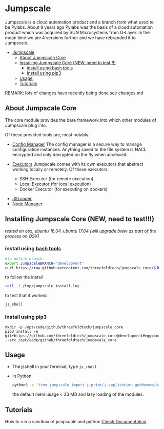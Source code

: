 # Jumpscale

Jumpscale is a cloud automation product and a branch from what used to be Pylabs. About 9 years ago Pylabs was the basis of a cloud automation product which was acquired by SUN Microsystems from Q-Layer. In the mean time we are 4 versions further and we have rebranded it to Jumpscale.

- [Jumpscale](#jumpscale)
  - [About Jumpscale Core](#about-jumpscale-core)
  - [Installing Jumpscale Core (NEW, need to test!!!)](#installing-jumpscale-core-new-need-to-test)
    - [install using bash tools](#install-using-bash-tools)
    - [Install using pip3](#install-using-pip3)
  - [Usage](#usage)
  - [Tutorials](#tutorials)


REMARK: lots of changes have recently being done see [changes.md](changes.md)

## About Jumpscale Core

The core module provides the bare framework into which other modules of Jumpscale plug into.

Of these provided tools are, most notably:

* [Config Manager](docs/config/configmanager.md)
  The config manager is a secure way to manage configuration instances. Anything saved to the file system is NACL encrypted and only decrypted on the fly when accessed.

- [Executors](docs/Internals/Executors.md)
  Jumpscale comes with its own executors that abstract working locally or remotely.
  Of these executors:

  * SSH Executor (for remote execution)
  * Local Executor (for local execution)
  * Docker Executor (for executing on dockers)

* [JSLoader](docs/JSLoader/JSLoader.md)
* [Node Manager]()

## Installing Jumpscale Core (NEW, need to test!!!)

_tested on osx, ubuntu 16.04, ubuntu 17.04
(will upgrade brew as part of the process on OSX)_

### install using [bash tools](https://github.com/threefoldtech/jumpscale_/bash)

```bash
#to define branch:
export JumpscaleBRANCH="development"
curl https://raw.githubusercontent.com/threefoldtech/jumpscale_core/$JUMPSCALEBRANCH/install.sh?$RANDOM > /tmp/install_jumpscale.sh;bash /tmp/install_jumpscale.sh
```

to follow the install

```bash
tail -f /tmp/jumpscale_install.log
```

to test that it worked:

```bash
js_shell
```

### Install using pip3

```
mkdir -p /opt/code/github/threefoldtech/jumpscale_core
pip3 install -e git+https://github.com/threefoldtech/jumpscale_core@development#egg=core --src /opt/code/github/threefoldtech/jumpscale_core
```

## Usage

* The jsshell
  in your terminal, type `js_shell`

- In Python

  ```bash
  python3 -c 'from jumpscale import j;print(j.application.getMemoryUsage())'
  ```

  the default mem usage < 23 MB and lazy loading of the modules.

## Tutorials
How to run a sandbox of jumpscale and python  [Check Documentation](docs/howto/sandbox_python_zeroos_container.md)
<!TODO>
